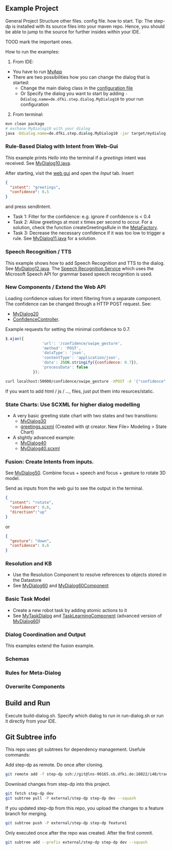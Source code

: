 ## Example Project
General Project Structure
other files. config file. how to start.
Tip: The step-dp is installed with its source files into your maven repo. Hence, you should be able to jump to the source for further insides within your IDE.

TOOD mark the important ones.


How to run the examples:
1. From IDE:
- You have to run [MyApp](/src/main/java/de/dfk/step/app/MyApp.java)
- There are two possibilities how you can change the dialog that is started:
	- Change the main dialog class in the [configuration file](/src/main/resources/application.yml)
	- Or Specify the dialog you want to start by adding `-Ddialog.name=de.dfki.step.dialog.MyDialog10` to your run configuration


2. From terminal: 
```bash
mvn clean package
# exchane MyDialog10 with your dialog 
java -Ddialog.name=de.dfki.step.dialog.MyDialog10 -jar target/mydialog.jar
```



### Rule-Based Dialog with Intent from Web-Gui
This example prints *Hello* into the terminal if a *greetings* intent was received.
See [MyDialog10.java](src/main/java/de/dfki/step/dialog/MyDialog10.java). 

After starting, visit the [web gui](http://localhost:50000/) and open the *Input* tab. Insert
```json
{
  "intent": "greetings",
  "confidence": 0.5
}
```
and press sendIntent.


- Task 1: Filter for the confidence: e.g. ignore if confidence is < 0.4
- Task 2: Allow greetings at most x times per second to occur. For a solution, check the function createGreetingsRule in the [MetaFactory](src/main/java/de/dfki/step/dialog/MetaFactory.java).
- Task 3: Decrease the necessary confidence if it was too low to trigger a rule. See [MyDialog11.java](src/main/java/de/dfki/step/dialo/MyDialog11.java) for a solution.

### Speech Recognition / TTS
This example shows how to add Speech Recognition and TTS to the dialog. 
See [MyDialog12.java](src/main/java/de/dfki/step/dialog/MyDialog12.java). 
The [Speech Recognition Service](https://lns-90165.sb.dfki.de/gitlab/i40/tractat/step-dp/speech-recognition-service) which uses the Microsoft Speech API for grammar based speech recognition is used. 


### New Components / Extend the Web API
Loading confidence values for intent filtering from a separate component.
The confidence can be changed through a HTTP POST request.
See:
- [MyDialog20](src/main/java/de/dfki/step/dialog/MyDialog20.java)
- [ConfidenceController](src/main/java/de/dfki/step/web/ConfidenceController.java).

Example requests for setting the minimal confidence to 0.7.
```javascript
$.ajax({
                'url': '/confidence/swipe_gesture',
                'method': 'POST',
                'dataType': 'json',
                'contentType': 'application/json',
                'data': JSON.stringify({confidence: 0.7}),
                'processData': false
            });
````

```bash
curl localhost:50000/confidence/swipe_gesture -XPOST -d '{"confidence":0.7}' -H "Content-Type: application/json"
```

If you want to add html / js / ..., files, just put them into resurces/static.


### State Charts: Use SCXML for higher dialog modelling
- A very basic greeting state chart with two states and two transitions:
    - [MyDialog30](src/main/java/de/dfki/step/dialog/MyDialog30.java) 
    - [greetings.scxml](src/main/resources/sc/greetings.scxml) (Created with qt creator. New File> Modeling > State Chart)
- A slightly advanced example:
	- [MyDialog40](src/main/java/de/dfki/step/dialog/MyDialog40.java)
	- [MyDialog40.scxml](src/main/resources/sc/MyDialog40.scxml) 




### Fusion: Create Intents from inputs.
See [MyDialog50](src/main/java/de/dfki/step/dialog/MyDialog50.java). Combine focus + speech and focus + gesture to rotate 3D model.

Send as inputs from the web gui to see the output in the terminal.
```json
{
  "intent": "rotate",
  "confidence": 0.6,
  "direction":"up"
}
```
or
```json
{
  "gesture": "down",
  "confidence": 0.6
}
```

### Resolution and KB
- Use the Resolution Component to resolve references to objects stored in the Datastore
- See [MyDialog60](src/main/java/de/dfki/step/dialog/MyDialog60.java) and [MyDialog60Component](src/main/java/de/dfki/step/dialog/MyDialog60Component.java)

### Basic Task Model
- Create a new robot task by adding atomic actions to it
- See [MyTaskDialog](src/main/java/de/dfki/step/dialog/MyTaskDialog.java) and [TaskLearningComponent](src/main/java/de/dfki/step/tm/TaskLearningComponent.java)
(advanced version of [MyDialog60](src/main/java/de/dfki/step/dialog/MyDialog60.java))

### Dialog Coordination and Output
This examples extend the fusion example. 


### Schemas


### Rules for Meta-Dialog


### Overwrite Components





## Build and Run
Execute build-dialog.sh. Specify which dialog to run in run-dialog.sh or run it directly from your IDE.

## Git Subtree info
This repo uses git subtrees for dependency management.
Usefule commands:

Add step-dp as remote. Do once after cloning.
```bash
git remote add -f step-dp ssh://git@lns-90165.sb.dfki.de:10022/i40/tractat/step-dp/step-dp.git
```

Download changes from step-dp into this project.
```bash
git fetch step-dp dev
git subtree pull -P external/step-dp step-dp dev --squash
```

If you updated step-dp from this repo, you upload the changes to a feature branch for merging.
```bash
git subtree push -P external/step-dp step-dp feature1
```

Only executed once after the repo was created. After the first commit.
```bash
git subtree add --prefix external/step-dp step-dp dev --squash
```

